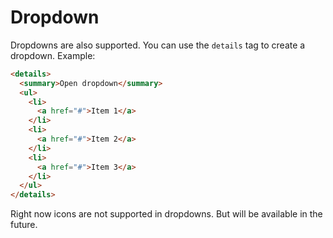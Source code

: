 # Dropdown

Dropdowns are also supported. You can use the `details` tag to create a dropdown. Example:

```html
<details>
  <summary>Open dropdown</summary>
  <ul>
    <li>
      <a href="#">Item 1</a>
    </li>
    <li>
      <a href="#">Item 2</a>
    </li>
    <li>
      <a href="#">Item 3</a>
    </li>
  </ul>
</details>
```

Right now icons are not supported in dropdowns. But will be available in the future.
